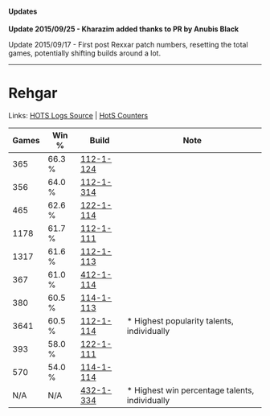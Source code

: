 #### Updates
**Update 2015/09/25 - Kharazim added thanks to PR by Anubis Black**

Update 2015/09/17 - First post Rexxar patch numbers, resetting the total games, potentially shifting builds around a lot.

***

# Rehgar

Links: [HOTS Logs Source](https://www.hotslogs.com/Sitewide/HeroDetails?Hero=Rehgar) | [HotS Counters](http://hotscounters.com/#/hero/Rehgar)

Games  | Win %  | Build     | Note
-----  | -----  | -----     | ----
365    | 66.3 % | [112-1-124](http://www.heroesfire.com/hots/talent-calculator/rehgar#gR7a) | 
356    | 64.0 % | [112-1-314](http://www.heroesfire.com/hots/talent-calculator/rehgar#gRAY) | 
465    | 62.6 % | [122-1-114](http://www.heroesfire.com/hots/talent-calculator/rehgar#gpXw) | 
1178   | 61.7 % | [112-1-111](http://www.heroesfire.com/hots/talent-calculator/rehgar#gR7N) | 
1317   | 61.6 % | [112-1-113](http://www.heroesfire.com/hots/talent-calculator/rehgar#gR7P) | 
367    | 61.0 % | [412-1-114](http://www.heroesfire.com/hots/talent-calculator/rehgar#rtYQ) | 
380    | 60.5 % | [114-1-113](http://www.heroesfire.com/hots/talent-calculator/rehgar#gV_v) | 
3641   | 60.5 % | [112-1-114](http://www.heroesfire.com/hots/talent-calculator/rehgar#gR7Q) | * Highest popularity talents, individually
393    | 58.0 % | [122-1-111](http://www.heroesfire.com/hots/talent-calculator/rehgar#gpXt) | 
570    | 54.0 % | [114-1-114](http://www.heroesfire.com/hots/talent-calculator/rehgar#gV_w) | 
N/A    | N/A    | [432-1-334](http://www.heroesfire.com/hots/talent-calculator/rehgar#seQs) | * Highest win percentage talents, individually
